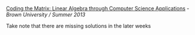 <a href="https://www.coursera.org/course/matrix">Coding the Matrix: Linear Algebra through Computer Science Applications</a> - <i> Brown University / Summer 2013 </i>
<br />
<p> Take note that there are missing solutions in the later weeks </p>